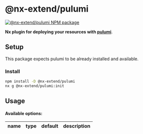 # @nx-extend/pulumi

<a href="https://www.npmjs.com/package/@nx-extend/pulumi" rel="nofollow">
  <img src="https://badgen.net/npm/v/@nx-extend/pulumi" alt="@nx-extend/pulumi NPM package">
</a>

**Nx plugin for deploying your resources with [pulumi](https://www.pulumi.com/)**.

## Setup

This package expects pulumi to be already installed and available.

### Install

```sh
npm install -D @nx-extend/pulumi
nx g @nx-extend/pulumi:init
```

## Usage

#### Available options:

| name | type | default | description |
|------|------|---------|-------------|
